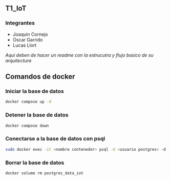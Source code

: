 ## T1_IoT

### Integrantes

- Joaquin Cornejo
- Oscar Garrido
- Lucas Llort


_Aqui deben de hacer un readme con la estrucutra y flujo basico de su arquitectura_

## Comandos de docker


### Iniciar la base de datos

```bash
docker compose up -d
```

### Detener la base de datos

```bash
docker compose down
```

### Conectarse a la base de datos con psql

```bash
sudo docker exec -it <nombre contenedor> psql -U <usuario postgres> -d <base de datos> -W
```

### Borrar la base de datos

```bash
docker volume rm postgres_data_iot
```
